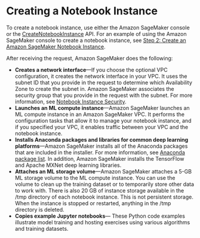 # Creating a Notebook Instance<a name="howitworks-create-ws"></a>

To create a notebook instance, use either the Amazon SageMaker console or the [CreateNotebookInstance](API_CreateNotebookInstance.md) API\. For an example of using the Amazon SageMaker console to create a notebook instance, see [Step 2: Create an Amazon SageMaker Notebook Instance](gs-setup-working-env.md)\.

After receiving the request, Amazon SageMaker does the following:
+ **Creates a network interface**—If you choose the optional VPC configuration, it creates the network interface in your VPC\. It uses the subnet ID that you provide in the request to determine which Availability Zone to create the subnet in\. Amazon SageMaker associates the security group that you provide in the request with the subnet\. For more information, see [Notebook Instance Security](appendix-additional-considerations.md)\. 
+ **Launches an ML compute instance**—Amazon SageMaker launches an ML compute instance in an Amazon SageMaker VPC\. It performs the configuration tasks that allow it to manage your notebook instance, and if you specified your VPC, it enables traffic between your VPC and the notebook instance\.
+ **Installs Anaconda packages and libraries for common deep learning platforms**—Amazon SageMaker installs all of the Anaconda packages that are included in the installer\. For more information, see [Anaconda package list](https://docs.anaconda.com/anaconda/packages/pkg-docs)\. In addition, Amazon SageMaker installs the TensorFlow and Apache MXNet deep learning libraries\. 
+ **Attaches an ML storage volume**—Amazon SageMaker attaches a 5\-GB ML storage volume to the ML compute instance\. You can use the volume to clean up the training dataset or to temporarily store other data to work with\. There is also 20 GB of instance storage available in the /tmp directory of each notebook instance\. This is not persistent storage\. When the instance is stopped or restarted, anything in the /tmp directory is deleted\.
+ **Copies example Jupyter notebooks**— These Python code examples illustrate model training and hosting exercises using various algorithms and training datasets\.